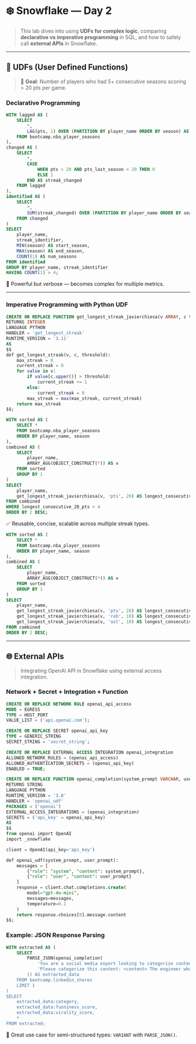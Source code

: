 # ❄️ Snowflake — Day 2

> This lab dives into using **UDFs for complex logic**, comparing **declarative vs imperative programming** in SQL, and how to safely call **external APIs** in Snowflake.

---

## 🧠 UDFs (User Defined Functions)
> 🏀 **Goal**: Number of players who had 5+ consecutive seasons scoring > 20 pts per game.

### Declarative Programming
```sql
WITH lagged AS (
    SELECT 
        *,
        LAG(pts, 1) OVER (PARTITION BY player_name ORDER BY season) AS pts_last_season
    FROM bootcamp.nba_player_seasons
),
changed AS (
    SELECT 
        *,
        CASE 
            WHEN pts > 20 AND pts_last_season > 20 THEN 0
            ELSE 1
        END AS streak_changed
    FROM lagged
),
identified AS (
    SELECT 
        *,
        SUM(streak_changed) OVER (PARTITION BY player_name ORDER BY season) AS streak_identifier
    FROM changed
)
SELECT 
    player_name, 
    streak_identifier, 
    MIN(season) AS start_season,
    MAX(season) AS end_season,
    COUNT(1) AS num_seasons
FROM identified 
GROUP BY player_name, streak_identifier
HAVING COUNT(1) > 4;
```

📌 Powerful but verbose — becomes complex for multiple metrics.

---

### Imperative Programming with Python UDF

```sql
CREATE OR REPLACE FUNCTION get_longest_streak_javierchiesa(v ARRAY, c VARCHAR, threshold REAL)
RETURNS INTEGER
LANGUAGE PYTHON
HANDLER = 'get_longest_streak'
RUNTIME_VERSION = '3.11'
AS 
$$
def get_longest_streak(v, c, threshold):
    max_streak = 0
    current_streak = 0
    for value in v:
        if value[c.upper()] > threshold:
            current_streak += 1
        else:
            current_streak = 0
        max_streak = max(max_streak, current_streak)
    return max_streak
$$;
```

```sql
WITH sorted AS (
    SELECT *
    FROM bootcamp.nba_player_seasons 
    ORDER BY player_name, season
),
combined AS (
    SELECT 
        player_name,
        ARRAY_AGG(OBJECT_CONSTRUCT(*)) AS v
    FROM sorted
    GROUP BY 1
)
SELECT 
    player_name,
    get_longest_streak_javierchiesa(v, 'pts', 20) AS longest_consecutive_20_pts
FROM combined
WHERE longest_consecutive_20_pts > 4
ORDER BY 2 DESC;
```

✅ Reusable, concise, scalable across multiple streak types.

```sql
WITH sorted AS (
    SELECT *
    FROM bootcamp.nba_player_seasons 
    ORDER BY player_name, season
),
combined AS (
    SELECT 
        player_name,
        ARRAY_AGG(OBJECT_CONSTRUCT(*)) AS v
    FROM sorted
    GROUP BY 1
)
SELECT 
    player_name,
    get_longest_streak_javierchiesa(v, 'pts', 20) AS longest_consecutive_20_pts,
    get_longest_streak_javierchiesa(v, 'reb', 10) AS longest_consecutive_10_reb,
    get_longest_streak_javierchiesa(v, 'ast', 10) AS longest_consecutive_10_ast
FROM combined
ORDER BY 2 DESC;
```

---

## 🌐 External APIs

> Integrating OpenAI API in Snowflake using external access integration.

### Network + Secret + Integration + Function
```sql
CREATE OR REPLACE NETWORK RULE openai_api_access
MODE = EGRESS
TYPE = HOST_PORT
VALUE_LIST = ('api.openai.com');

CREATE OR REPLACE SECRET openai_api_key
TYPE = GENERIC_STRING
SECRET_STRING = 'secret_string';

CREATE OR REPLACE EXTERNAL ACCESS INTEGRATION openai_integration
ALLOWED_NETWORK_RULES = (openai_api_access)
ALLOWED_AUTHENTICATION_SECRETS = (openai_api_key)
ENABLED = TRUE;

CREATE OR REPLACE FUNCTION openai_completion(system_prompt VARCHAR, user_prompt VARCHAR)
RETURNS STRING
LANGUAGE PYTHON
RUNTIME_VERSION = '3.8'
HANDLER = 'openai_udf'
PACKAGES = ('openai')
EXTERNAL_ACCESS_INTEGRATIONS = (openai_integration)
SECRETS = ('api_key' = openai_api_key)
AS
$$
from openai import OpenAI
import _snowflake

client = OpenAI(api_key='api_key')

def openai_udf(system_prompt, user_prompt):
    messages = [
        {"role": "system", "content": system_prompt},
        {"role": "user", "content": user_prompt}
    ]
    response = client.chat.completions.create(
        model="gpt-4o-mini",
        messages=messages,
        temperature=0.1
    )
    return response.choices[0].message.content
$$;
```

### Example: JSON Response Parsing
```sql
WITH extracted AS (
    SELECT
        PARSE_JSON(openai_completion(
            'You are a social media expert looking to categorize content',
            'Please categorize this content: <content> The engineer who asks a stupid question looks dumb for a second. The engineer who doesn\'t ask stupid questions looks dumb for a lifetime #softwareengineering </content> return the following keys in json format: category, virality score, and funniness score. Do not return markdown only return JSON'
        )) AS extracted_data
    FROM bootcamp.linkedin_shares
    LIMIT 1
)
SELECT 
    extracted_data:category,
    extracted_data:funniness_score,
    extracted_data:virality_score,
    *
FROM extracted;
```

📌 Great use case for semi-structured types: `VARIANT` with `PARSE_JSON()`.
